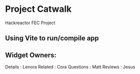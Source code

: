 # Project Catwalk
Hackreactor FEC Project

## Using Vite to run/compile app

## Widget Owners:
Details : Lenora
Related : Cora
Questions : Matt
Reviews : Jesus